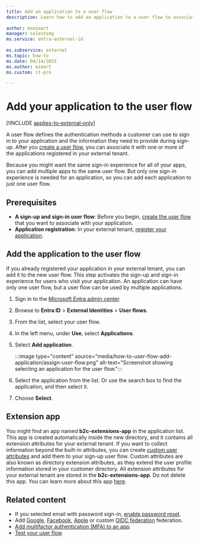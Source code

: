 ```yaml
---
title: Add an application to a user flow
description: Learn how to add an application to a user flow to associate the application with a sign-up and sign-in user experience. Get guidance for updating the application configuration with application registration and tenant information.
 
author: msmimart
manager: celestedg
ms.service: entra-external-id
 
ms.subservice: external
ms.topic: how-to
ms.date: 04/14/2025
ms.author: mimart
ms.custom: it-pro

---
```


# Add your application to the user flow

[!INCLUDE [applies-to-external-only](../includes/applies-to-external-only.md)]

A user flow defines the authentication methods a customer can use to sign in to your application and the information they need to provide during sign-up. After you [create a user flow](how-to-user-flow-sign-up-sign-in-customers.md), you can associate it with one or more of the applications registered in your external tenant.

Because you might want the same sign-in experience for all of your apps, you can add multiple apps to the same user flow. But only one sign-in experience is needed for an application, so you can add each application to just one user flow.

## Prerequisites

- **A sign-up and sign-in user flow**: Before you begin, [create the user flow](how-to-user-flow-sign-up-sign-in-customers.md) that you want to associate with your application.
- **Application registration**: In your external tenant, [register your application](/entra/identity-platform/quickstart-register-app).

## Add the application to the user flow

If you already registered your application in your external tenant, you can add it to the new user flow. This step activates the sign-up and sign-in experience for users who visit your application. An application can have only one user flow, but a user flow can be used by multiple applications.

1. Sign in to the [Microsoft Entra admin center](https://entra.microsoft.com).

1. Browse to **Entra ID** > **External Identities** > **User flows**.

1. From the list, select your user flow.

1. In the left menu, under **Use**, select **Applications**.

1. Select **Add application**.

   :::image type="content" source="media/how-to-user-flow-add-application/assign-user-flow.png" alt-text="Screenshot showing selecting an application for the user flow.":::

1. Select the application from the list. Or use the search box to find the application, and then select it.

1. Choose **Select**.

## Extension app 

You might find an app named **b2c-extensions-app** in the application list. This app is created automatically inside the new directory, and it contains all extension attributes for your external tenant.
If you want to collect information beyond the built-in attributes, you can create [custom user attributes](how-to-define-custom-attributes.md) and add them to your sign-up user flow. Custom attributes are also known as directory extension attributes, as they extend the user profile information stored in your customer directory. All extension attributes for your external tenant are stored in the **b2c-extensions-app**. Do not delete this app.
You can learn more about this app [here](/azure/active-directory-b2c/extensions-app). 

## Related content

- If you selected email with password sign-in, [enable password reset](how-to-enable-password-reset-customers.md).
- Add [Google](how-to-google-federation-customers.md), [Facebook](how-to-facebook-federation-customers.md), [Apple](how-to-apple-federation-customers.md) or custom [OIDC federation](how-to-custom-oidc-federation-customers.md) federation.
- [Add multifactor authentication (MFA) to an app](how-to-multifactor-authentication-customers.md).
- [Test your user flow](./how-to-test-user-flows.md).